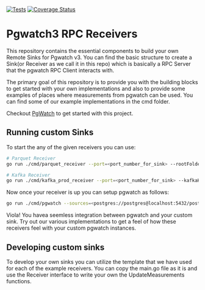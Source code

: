 [![Tests](https://github.com/destrex271/pgwatch3_rpc_server/actions/workflows/test.yml/badge.svg)](https://github.com/destrex271/pgwatch3_rpc_server/actions/workflows/test.yml)
[![Coverage Status](https://coveralls.io/repos/github/destrex271/pgwatch3_rpc_server/badge.svg?branch=main)](https://coveralls.io/github/destrex271/pgwatch3_rpc_server?branch=main)

# Pgwatch3 RPC Receivers
This repository contains the essential components to build your own Remote Sinks for Pgwatch v3. You can find the basic structure to create a Sink(or Receiver as we call it in this repo) which is basically a RPC Server that the pgwatch RPC Client interacts with.

The primary goal of this repository is to provide you with the building blocks to get started with your own implementations and also to provide some examples of places where measurements from pgwatch can be used. You can find some of our example implementations in the cmd folder.

Checkout <a href="https://github.com/cybertec-postgresql/pgwatch">PgWatch</a> to get started with this project.

## Running custom Sinks

To start the any of the given receivers you can use:

```bash
# Parquet Receiver
go run ./cmd/parquet_receiver --port=<port_number_for_sink> --rootFolder=<location_on_disk>

# Kafka Receiver
go run ./cmd/kafka_prod_receiver --port=<port_number_for_sink> --kafkaHost=<host_address_of_kafka> --autoadd=<true/false>
```

Now once your receiver is up you can setup pgwatch as follows:
```bash
go run ./cmd/pgwatch --sources=<postgres://postgres@localhost:5432/postgres> --sink=rpc://<ip/hostname_of_your_sink>:<port_where_recv_is_listening>
```

Viola! You havea  seemless integration between pgwatch and your custom sink. Try out our various implementations to get a feel of how these receivers feel with your custom pgwatch instances.

## Developing custom sinks

To develop your own sinks you can utilize the template that we have used for each of the example receivers. You can copy the main.go file as it is and use the Receiver interface to write your own the UpdateMeasurements functions.
